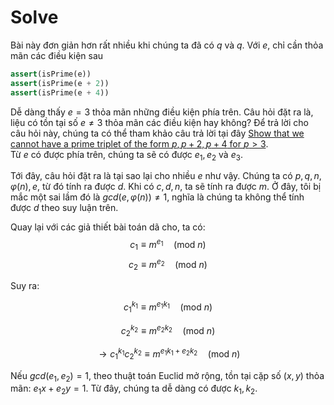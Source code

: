 # Solve 

Bài này đơn giản hơn rất nhiều khi chúng ta đã có $q$ và $q$. Với $e$, chỉ cần thỏa mãn các điều kiện sau

```python
assert(isPrime(e))
assert(isPrime(e + 2))
assert(isPrime(e + 4))
```

Dễ dàng thấy $e = 3$ thỏa mãn những điều kiện phía trên. Câu hỏi đặt ra là, liệu có tồn tại số $e \neq 3$ thỏa mãn các điều kiện hay không? Để trả lời cho câu hỏi này, chúng ta có thể tham khảo câu trả lời tại đây [Show that we cannot have a prime triplet of the form $p, p+2, p+4$ for $p>3$](https://math.stackexchange.com/questions/1653536/show-that-we-cannot-have-a-prime-triplet-of-the-form-p-p-2-p-4-for).\
Từ $e$ có được phía trên, chúng ta sẽ có được $e_1, e_2$ và $e_3$. 

Tới đây, câu hỏi đặt ra là tại sao lại cho nhiều $e$ như vậy. Chúng ta có $p, q, n, \varphi(n), e$, từ đó tính ra được $d$. Khi có $c, d, n$, ta sẽ tính ra được $m$. Ở đây, tôi bị mắc một sai lầm đó là $gcd(e, \varphi(n)) \neq 1$, nghĩa là chúng ta không thể tính được $d$ theo suy luận trên. 

Quay lại với các giả thiết bài toán dã cho, ta có:
$$c_1 \equiv m^{e_1} \quad (\textrm{mod } n)$$
$$c_2 \equiv m^{e_2} \quad (\textrm{mod } n)$$

Suy ra: 

$$c_1^{k_1} \equiv m^{e_1k_1} \quad (\textrm{mod } n)$$

$$c_2^{k_2} \equiv m^{e_2k_2} \quad (\textrm{mod } n)$$

$$\to c_1^{k_1}c_2^{k_2} \equiv m^{e_1k_1 + e_2k_2} \quad (\textrm{mod } n)$$

Nếu $gcd(e_1, e_2) = 1$, theo thuật toán Euclid mở rộng, tồn tại cặp số $(x, y)$ thỏa mãn: $e_1x + e_2y = 1$. Từ đây, chúng ta dễ dàng có được $k_1, k_2$. 
